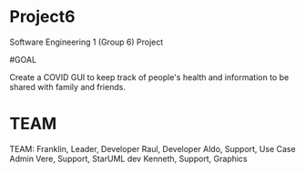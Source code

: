 # Project6
Software Engineering 1 (Group 6) Project 

#GOAL 

Create a COVID GUI to keep track of people's health and information to be shared with family and friends. 

# TEAM 

TEAM: 
Franklin,  Leader, Developer
Raul, Developer 
Aldo, Support, Use Case Admin 
Vere, Support, StarUML dev 
Kenneth, Support, Graphics 
